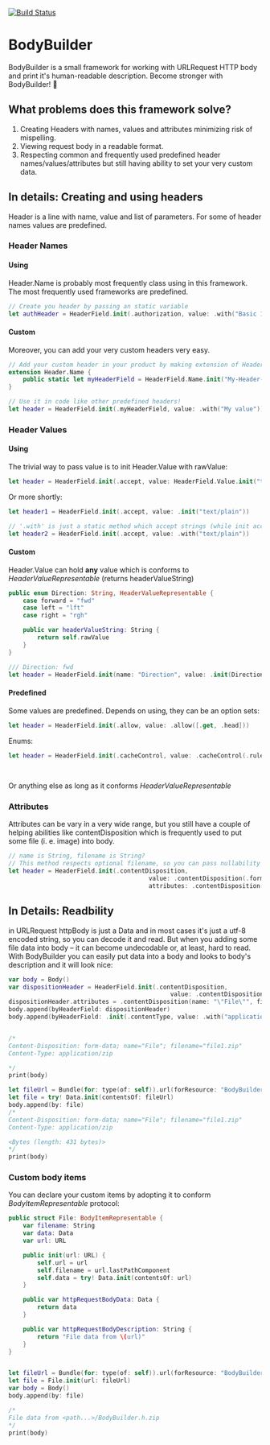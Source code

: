 [![Build Status](https://travis-ci.org/Vladlex/BodyBuilder.svg?branch=master)](https://travis-ci.org/Vladlex/BodyBuilder)


# BodyBuilder

BodyBuilder is a small framework for working with URLRequest HTTP body and print it's human-readable description.
Become stronger with BodyBuilder! 💪

## What problems does this framework solve?

1. Creating Headers with names, values and attributes minimizing risk of mispelling.
2. Viewing request body in a readable format.
3. Respecting common and frequently used predefined header names/values/attributes but still having ability to set your very custom data. 

## In details: Creating and using headers

Header is a line with name, value and list of parameters. For some of header names values are predefined.

### Header Names

#### Using
Header.Name is probably most frequently class using in this framework. 
The most frequently used frameworks are predefined. 

```Swift
// Create you header by passing an static variable
let authHeader = HeaderField.init(.authorization, value: .with("Basic 123456789"))
```
#### Custom
Moreover, you can add your very custom headers very easy.
```Swift
// Add your custom header in your product by making extension of Header.Name:
extension Header.Name {
    public static let myHeaderField = HeaderField.Name.init("My-Header-Field")
}

// Use it in code like other predefined headers!
let header = HeaderField.init(.myHeaderField, value: .with("My value"))
```

### Header Values

#### Using
The trivial way to pass value is to init Header.Value with rawValue:
```Swift
let header = HeaderField.init(.accept, value: HeaderField.Value.init("text/plain"))
```

Or more shortly:
```Swift
let header1 = HeaderField.init(.accept, value: .init("text/plain"))

// '.with' is just a static method which accept strings (while init accepts any HeaderValueRepresentable conforming types)
let header2 = HeaderField.init(.accept, value: .with("text/plain"))

```

#### Custom
Header.Value can hold **any** value which is conforms to *HeaderValueRepresentable* (returns headerValueString)

```Swift
public enum Direction: String, HeaderValueRepresentable {
    case forward = "fwd"
    case left = "lft"
    case right = "rgh"

    public var headerValueString: String {
        return self.rawValue
    }
}

/// Direction: fwd
let header = HeaderField.init(name: "Direction", value: .init(Direction.forward))
```

#### Predefined

Some values are predefined. Depends on using, they can be an option sets:
```Swift
let header = HeaderField.init(.allow, value: .allow([.get, .head]))
```

Enums:
```Swift
let header = HeaderField.init(.cacheControl, value: .cacheControl(.rules(.maxAge(seconds: 14),
                                                                         .maxStale(seconds: nil),
                                                                         .mustRevalidate)))
```

Or anything else as long as it conforms *HeaderValueRepresentable*

### Attributes
Attributes can be vary in a very wide range, but you still have a couple of helping abilities like contentDisposition which is frequently used to put some file (i. e. image) into body.

```Swift
// name is String, filename is String?
// This method respects optional filename, so you can pass nullability testing which would be required for creating array.
let header = HeaderField.init(.contentDisposition,
                                       value: .contentDisposition(.formData),
                                       attributes: .contentDisposition(.name(name, filename: filename)))
```


## In Details: Readbility

in URLRequest httpBody is just a Data and in most cases it's just a utf-8 encoded string, so you can decode it and read.
But when you adding some file data into body – it can become undecodable or, at least, hard to read.
With BodyBuilder you can easily put data into a body and looks to body's description and it will look nice:

```Swift
var body = Body()
var dispositionHeader = HeaderField.init(.contentDisposition,
                                             value: .contentDisposition(.formData))
dispositionHeader.attributes = .contentDisposition(name: "\"File\"", filename: "\"file1.zip\"")
body.append(byHeaderField: dispositionHeader)
body.append(byHeaderField: .init(.contentType, value: .with("application/zip")), lineBreaks: 2)


/*
Content-Disposition: form-data; name="File"; filename="file1.zip"
Content-Type: application/zip

*/
print(body)

let fileUrl = Bundle(for: type(of: self)).url(forResource: "BodyBuilder.h", withExtension: "zip")!
let file = try! Data.init(contentsOf: fileUrl)
body.append(by: file)
/*
Content-Disposition: form-data; name="File"; filename="file1.zip"
Content-Type: application/zip

<Bytes (length: 431 bytes)>
*/
print(body)
```

### Custom body items

You can declare your custom items by adopting it to conform *BodyItemRepresentable* protocol:

```Swift
public struct File: BodyItemRepresentable {
    var filename: String
    var data: Data
    var url: URL

    public init(url: URL) {
        self.url = url
        self.filename = url.lastPathComponent
        self.data = try! Data.init(contentsOf: url)
    }

    public var httpRequestBodyData: Data {
        return data
    }

    public var httpRequestBodyDescription: String {
        return "File data from \(url)"
    }
}


let fileUrl = Bundle(for: type(of: self)).url(forResource: "BodyBuilder.h", withExtension: "zip")!
let file = File.init(url: fileUrl)
var body = Body()
body.append(by: file)

/*
File data from <path...>/BodyBuilder.h.zip
*/
print(body)
    
```


